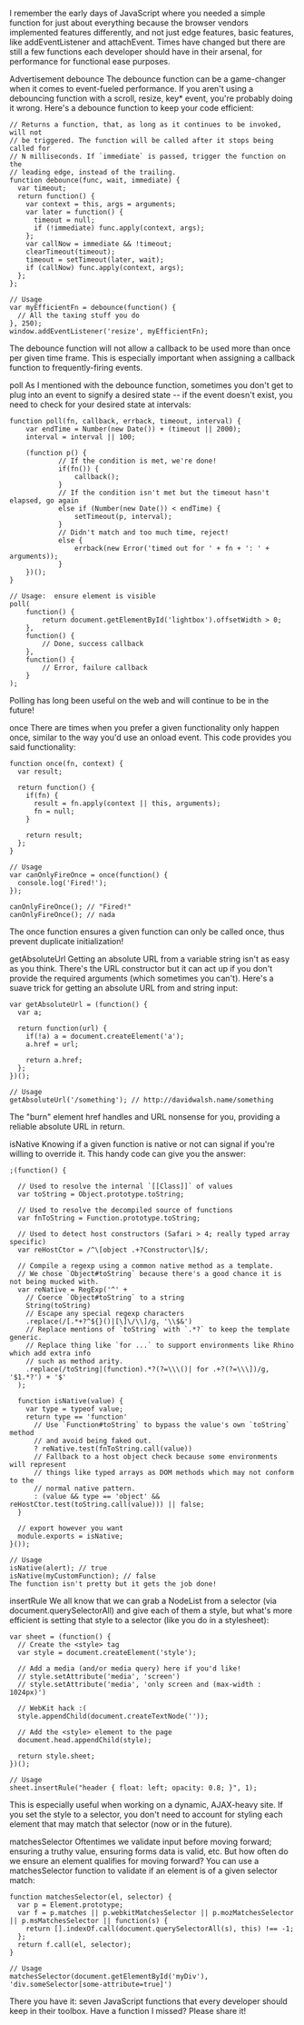 I remember the early days of JavaScript where you needed a simple function for just about everything because the browser vendors implemented features differently, and not just edge features, basic features, like addEventListener and attachEvent.  Times have changed but there are still a few functions each developer should have in their arsenal, for performance for functional ease purposes.

Advertisement
debounce
The debounce function can be a game-changer when it comes to event-fueled performance.  If you aren't using a debouncing function with a scroll, resize, key* event, you're probably doing it wrong.  Here's a debounce function to keep your code efficient:

```
// Returns a function, that, as long as it continues to be invoked, will not
// be triggered. The function will be called after it stops being called for
// N milliseconds. If `immediate` is passed, trigger the function on the
// leading edge, instead of the trailing.
function debounce(func, wait, immediate) {
  var timeout;
  return function() {
    var context = this, args = arguments;
    var later = function() {
      timeout = null;
      if (!immediate) func.apply(context, args);
    };
    var callNow = immediate && !timeout;
    clearTimeout(timeout);
    timeout = setTimeout(later, wait);
    if (callNow) func.apply(context, args);
  };
};

// Usage
var myEfficientFn = debounce(function() {
  // All the taxing stuff you do
}, 250);
window.addEventListener('resize', myEfficientFn);
```

The debounce function will not allow a callback to be used more than once per given time frame.  This is especially important when assigning a callback function to frequently-firing events.

poll
As I mentioned with the debounce function, sometimes you don't get to plug into an event to signify a desired state -- if the event doesn't exist, you need to check for your desired state at intervals:

```
function poll(fn, callback, errback, timeout, interval) {
    var endTime = Number(new Date()) + (timeout || 2000);
    interval = interval || 100;

    (function p() {
            // If the condition is met, we're done! 
            if(fn()) {
                callback();
            }
            // If the condition isn't met but the timeout hasn't elapsed, go again
            else if (Number(new Date()) < endTime) {
                setTimeout(p, interval);
            }
            // Didn't match and too much time, reject!
            else {
                errback(new Error('timed out for ' + fn + ': ' + arguments));
            }
    })();
}

// Usage:  ensure element is visible
poll(
    function() {
        return document.getElementById('lightbox').offsetWidth > 0;
    },
    function() {
        // Done, success callback
    },
    function() {
        // Error, failure callback
    }
);
```

Polling has long been useful on the web and will continue to be in the future!

once
There are times when you prefer a given functionality only happen once, similar to the way you'd use an onload event.  This code provides you said functionality:

```
function once(fn, context) { 
  var result;

  return function() { 
    if(fn) {
      result = fn.apply(context || this, arguments);
      fn = null;
    }

    return result;
  };
}

// Usage
var canOnlyFireOnce = once(function() {
  console.log('Fired!');
});

canOnlyFireOnce(); // "Fired!"
canOnlyFireOnce(); // nada
```

The once function ensures a given function can only be called once, thus prevent duplicate initialization!

getAbsoluteUrl
Getting an absolute URL from a variable string isn't as easy as you think.  There's the URL constructor but it can act up if you don't provide the required arguments (which sometimes you can't).  Here's a suave trick for getting an absolute URL from and string input:

```
var getAbsoluteUrl = (function() {
  var a;

  return function(url) {
    if(!a) a = document.createElement('a');
    a.href = url;

    return a.href;
  };
})();

// Usage
getAbsoluteUrl('/something'); // http://davidwalsh.name/something
```

The "burn" element href handles and URL nonsense for you, providing a reliable absolute URL in return.

isNative
Knowing if a given function is native or not can signal if you're willing to override it.  This handy code can give you the answer:

```
;(function() {

  // Used to resolve the internal `[[Class]]` of values
  var toString = Object.prototype.toString;
  
  // Used to resolve the decompiled source of functions
  var fnToString = Function.prototype.toString;
  
  // Used to detect host constructors (Safari > 4; really typed array specific)
  var reHostCtor = /^\[object .+?Constructor\]$/;

  // Compile a regexp using a common native method as a template.
  // We chose `Object#toString` because there's a good chance it is not being mucked with.
  var reNative = RegExp('^' +
    // Coerce `Object#toString` to a string
    String(toString)
    // Escape any special regexp characters
    .replace(/[.*+?^${}()|[\]\/\\]/g, '\\$&')
    // Replace mentions of `toString` with `.*?` to keep the template generic.
    // Replace thing like `for ...` to support environments like Rhino which add extra info
    // such as method arity.
    .replace(/toString|(function).*?(?=\\\()| for .+?(?=\\\])/g, '$1.*?') + '$'
  );
  
  function isNative(value) {
    var type = typeof value;
    return type == 'function'
      // Use `Function#toString` to bypass the value's own `toString` method
      // and avoid being faked out.
      ? reNative.test(fnToString.call(value))
      // Fallback to a host object check because some environments will represent
      // things like typed arrays as DOM methods which may not conform to the
      // normal native pattern.
      : (value && type == 'object' && reHostCtor.test(toString.call(value))) || false;
  }
  
  // export however you want
  module.exports = isNative;
}());

// Usage
isNative(alert); // true
isNative(myCustomFunction); // false
The function isn't pretty but it gets the job done!
```

insertRule
We all know that we can grab a NodeList from a selector (via document.querySelectorAll) and give each of them a style, but what's more efficient is setting that style to a selector (like you do in a stylesheet):

```
var sheet = (function() {
  // Create the <style> tag
  var style = document.createElement('style');

  // Add a media (and/or media query) here if you'd like!
  // style.setAttribute('media', 'screen')
  // style.setAttribute('media', 'only screen and (max-width : 1024px)')

  // WebKit hack :(
  style.appendChild(document.createTextNode(''));

  // Add the <style> element to the page
  document.head.appendChild(style);

  return style.sheet;
})();

// Usage
sheet.insertRule("header { float: left; opacity: 0.8; }", 1);
```

This is especially useful when working on a dynamic, AJAX-heavy site.  If you set the style to a selector, you don't need to account for styling each element that may match that selector (now or in the future).

matchesSelector
Oftentimes we validate input before moving forward; ensuring a truthy value, ensuring forms data is valid, etc.  But how often do we ensure an element qualifies for moving forward?  You can use a matchesSelector function to validate if an element is of a given selector match:

```
function matchesSelector(el, selector) {
  var p = Element.prototype;
  var f = p.matches || p.webkitMatchesSelector || p.mozMatchesSelector || p.msMatchesSelector || function(s) {
    return [].indexOf.call(document.querySelectorAll(s), this) !== -1;
  };
  return f.call(el, selector);
}

// Usage
matchesSelector(document.getElementById('myDiv'), 'div.someSelector[some-attribute=true]')
```

There you have it:  seven JavaScript functions that every developer should keep in their toolbox.  Have a function I missed?  Please share it!